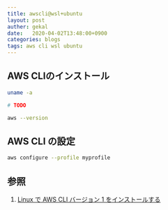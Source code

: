```yaml
---
title: awscli@wsl+ubuntu
layout: post
auther: gekal
date:   2020-04-02T13:48:00+0900
categories: blogs
tags: aws cli wsl ubuntu
---
```


## AWS CLIのインストール

```bash
uname -a

# TODO

aws --version
```

## AWS CLI の設定

```bash
aws configure --profile myprofile
```

## 参照

1. [Linux で AWS CLI バージョン 1 をインストールする](https://docs.aws.amazon.com/ja_jp/cli/latest/userguide/install-linux.html)
